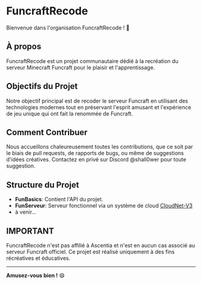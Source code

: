 # FuncraftRecode

Bienvenue dans l'organisation FuncraftRecode ! 🚀

## À propos

FuncraftRecode est un projet communautaire dédié à la recréation du serveur Minecraft Funcraft pour le plaisir et l'apprentissage.

## Objectifs du Projet

Notre objectif principal est de recoder le serveur Funcraft en utilisant des technologies modernes tout en préservant l'esprit amusant et l'expérience de jeu unique qui ont fait la renommée de Funcraft.

## Comment Contribuer

Nous accueillons chaleureusement toutes les contributions, que ce soit par le biais de pull requests, de rapports de bugs, ou même de suggestions d'idées créatives.
Contactez en privé sur Discord @shall0wer pour toute suggestion.

## Structure du Projet

- **FunBasics**: Contient l'API du projet.
- **FunServeur**: Serveur fonctionnel via un système de cloud [CloudNet-V3](https://cloudnetservice.eu/)
- à venir...

## IMPORTANT

FuncraftRecode n'est pas affilié à Ascentia et n'est en aucun cas associé au serveur Funcraft officiel. Ce projet est réalisé uniquement à des fins récréatives et éducatives.

---

**Amusez-vous bien !** 😄
